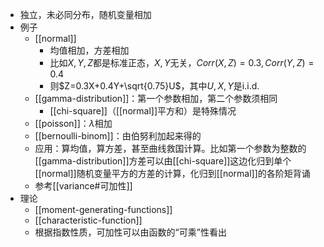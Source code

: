 - 独立，未必同分布，随机变量相加
- 例子
  - [[normal]]
    - 均值相加，方差相加
    - 比如$X,Y,Z$都是标准正态，$X,Y$无关，$Corr(X,Z)=0.3, Corr(Y,Z)=0.4$
    - 则$Z=0.3X+0.4Y+\sqrt{0.75}U$，其中$U,X,Y$是i.i.d.
  - [[gamma-distribution]]：第一个参数相加，第二个参数须相同
    - [[chi-square]]（[[normal]]平方和）是特殊情况
  - [[poisson]]：$\lambda$相加
  - [[bernoulli-binom]]：由伯努利加起来得的
  - 应用：算均值，算方差，甚至曲线救国计算。比如第一个参数为整数的[[gamma-distribution]]方差可以由[[chi-square]]这边化归到单个[[normal]]随机变量平方的方差的计算，化归到[[normal]]的各阶矩背诵
  - 参考[[variance#可加性]]
- 理论
  - [[moment-generating-functions]]
  - [[characteristic-function]]
  - 根据指数性质，可加性可以由函数的“可乘”性看出